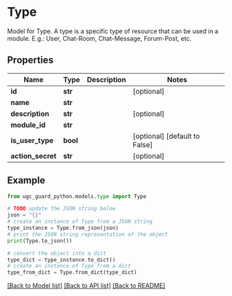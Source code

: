 # Type

Model for Type. A type is a specific type of resource that can be used in a module.  E.g.: User, Chat-Room, Chat-Message, Forum-Post, etc.

## Properties

Name | Type | Description | Notes
------------ | ------------- | ------------- | -------------
**id** | **str** |  | [optional] 
**name** | **str** |  | 
**description** | **str** |  | [optional] 
**module_id** | **str** |  | 
**is_user_type** | **bool** |  | [optional] [default to False]
**action_secret** | **str** |  | [optional] 

## Example

```python
from ugc_guard_python.models.type import Type

# TODO update the JSON string below
json = "{}"
# create an instance of Type from a JSON string
type_instance = Type.from_json(json)
# print the JSON string representation of the object
print(Type.to_json())

# convert the object into a dict
type_dict = type_instance.to_dict()
# create an instance of Type from a dict
type_from_dict = Type.from_dict(type_dict)
```
[[Back to Model list]](../README.md#documentation-for-models) [[Back to API list]](../README.md#documentation-for-api-endpoints) [[Back to README]](../README.md)


